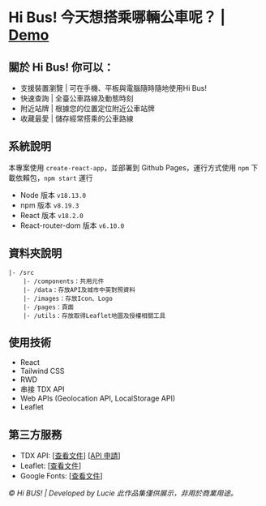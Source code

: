 # Hi Bus! 今天想搭乘哪輛公車呢？ | [Demo](https://lucie0417.github.io/hii-bus/)
## 關於 Hi Bus! 你可以：

* 支援裝置瀏覽 | 可在手機、平板與電腦隨時隨地使用Hi Bus!
* 快速查詢 | 全臺公車路線及動態時刻
* 附近站牌 | 根據您的位置定位附近公車站牌
* 收藏最愛 | 儲存經常搭乘的公車路線


## 系統說明

本專案使用 `create-react-app`，並部署到 Github Pages，運行方式使用 `npm` 下載依賴包，`npm start` 運行

* Node 版本 `v18.13.0`
* npm 版本 `v8.19.3`
* React 版本 `v18.2.0`
* React-router-dom 版本 `v6.10.0`

## 資料夾說明
```
|- /src
    |- /components：共用元件
    |- /data：存放API及城市中英對照資料
    |- /images：存放Icon、Logo
    |- /pages：頁面
    |- /utils：存放取得Leaflet地圖及授權相關工具
```

## 使用技術
* React
* Tailwind CSS
* RWD
* 串接 TDX API
* Web APIs (Geolocation API, LocalStorage API)
* Leaflet

## 第三方服務
* TDX API: [[查看文件](https://tdx.transportdata.tw/api-service/swagger)] [[API 申請](https://tdx.transportdata.tw/register)]
* Leaflet: [[查看文件](https://leafletjs.com/reference.html)]
* Google Fonts: [[查看文件](https://fonts.google.com/)]

*© Hi BUS! | Developed by Lucie
此作品集僅供展示，非用於商業用途。*
